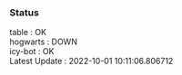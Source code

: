 ### Status


table : OK  
hogwarts : DOWN  
icy-bot : OK  
Latest Update : 2022-10-01 10:11:06.806712
